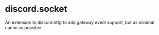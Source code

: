 # discord.socket
An extension to discord.http to add gateway event support, but as minimal cache as possible
